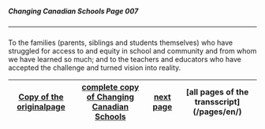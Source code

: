 ##### Changing Canadian Schools Page 007
***
### 

To the families (parents, siblings and students themselves)
who have struggled for access to and equity in
school and community and from whom we have learned
so much; and to the teachers and educators who have
accepted the challenge and turned vision into reality.  

[Copy of the originalpage](/copies-from-original/CCS007.png)|[complete copy of Changing Canadian Schools](/copies-from-original/BestCopy_Changing_Canadian_Schools_Perspectives_on_Disability_and_Inclusion.pdf)|[next page](Changing_Canadian_Schools-008)|[all pages of the transscript] (/pages/en/)
---|---|---|---
